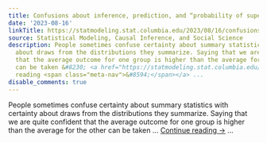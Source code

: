 ```yaml
---
title: Confusions about inference, prediction, and “probability of superiority”
date: '2023-08-16'
linkTitle: https://statmodeling.stat.columbia.edu/2023/08/16/confusions-about-inference-prediction-and-probability-of-superiority/
source: Statistical Modeling, Causal Inference, and Social Science
description: People sometimes confuse certainty about summary statistics with certainty
  about draws from the distributions they summarize. Saying that we are quite confident
  that the average outcome for one group is higher than the average for the other
  can be taken &#8230; <a href="https://statmodeling.stat.columbia.edu/2023/08/16/confusions-about-inference-prediction-and-probability-of-superiority/">Continue
  reading <span class="meta-nav">&#8594;</span></a> ...
disable_comments: true
---
```

People sometimes confuse certainty about summary statistics with certainty about draws from the distributions they summarize. Saying that we are quite confident that the average outcome for one group is higher than the average for the other can be taken &#8230; <a href="https://statmodeling.stat.columbia.edu/2023/08/16/confusions-about-inference-prediction-and-probability-of-superiority/">Continue reading <span class="meta-nav">&#8594;</span></a> ...
